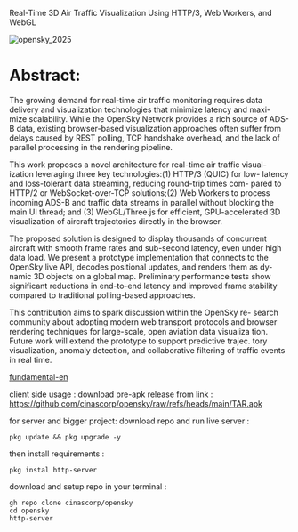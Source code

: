 Real-Time 3D Air Traffic Visualization
Using HTTP/3, Web Workers, and WebGL

![opensky_2025](https://github.com/user-attachments/assets/4d76964b-237c-4171-80a5-333c44ddaf74)

# Abstract: 

The growing demand for real-time air traffic monitoring requires data
delivery and visualization technologies that minimize latency and maxi-
mize scalability. While the OpenSky Network provides a rich source of
ADS-B data, existing browser-based visualization approaches often suffer
from delays caused by REST polling, TCP handshake overhead, and the
lack of parallel processing in the rendering pipeline.

This work proposes a novel architecture for real-time air traffic visual-
ization leveraging three key technologies:(1) HTTP/3 (QUIC) for low-
latency and loss-tolerant data streaming, reducing round-trip times com-
pared to HTTP/2 or WebSocket-over-TCP solutions;(2) Web Workers
to process incoming ADS-B and traffic data streams in parallel without
blocking the main UI thread; and (3) WebGL/Three.js for efficient,
GPU-accelerated 3D visualization of aircraft trajectories directly in the
browser.

The proposed solution is designed to display thousands of concurrent
aircraft with smooth frame rates and sub-second latency, even under high
data load. We present a prototype implementation that connects to the
OpenSky live API, decodes positional updates, and renders them as dy-
namic 3D objects on a global map. Preliminary performance tests show
significant reductions in end-to-end latency and improved frame stability
compared to traditional polling-based approaches.

This contribution aims to spark discussion within the OpenSky re-
search community about adopting modern web transport protocols and
browser rendering techniques for large-scale, open aviation data visualiza
tion. Future work will extend the prototype to support predictive trajec.
tory visualization, anomaly detection, and collaborative filtering of traffic
events in real time.

[fundamental-en](https://raw.githubusercontent.com/cinascorp/opensky/refs/heads/main/fundamental-en.html)

client side usage : 
download pre-apk release from link : https://github.com/cinascorp/opensky/raw/refs/heads/main/TAR.apk 

for server and bigger project: 
download repo and run live server :
```
pkg update && pkg upgrade -y
```
then install requirements : 
```
pkg instal http-server
```
download and setup repo in your terminal :
```
gh repo clone cinascorp/opensky
cd opensky
http-server
```
